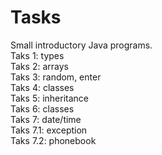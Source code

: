 # Tasks
Small introductory Java programs. <br>
Taks 1: types<br>
Taks 2: arrays<br>
Taks 3: random, enter<br>
Taks 4: classes<br>
Taks 5: inheritance<br>
Taks 6: classes<br>
Taks 7: date/time<br>
Taks 7.1: exception<br>
Taks 7.2: phonebook
